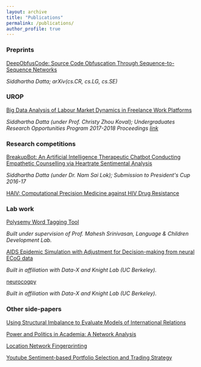 ```yaml
---
layout: archive
title: "Publications"
permalink: /publications/
author_profile: true
---
```


### Preprints

[DeepObfusCode: Source Code Obfuscation Through Sequence-to-Sequence Networks](https://arxiv.org/abs/1909.01837)

_Siddhartha Datta; arXiv(cs.CR, cs.LG, cs.SE)_


### UROP

[Big Data Analysis of Labour Market Dynamics in Freelance Work Platforms](https://drive.google.com/open?id=1nOAZuAtAsVhJHUXCp3Re_1LSnE9LOerZ)

_Siddhartha Datta (under Prof. Christy Zhou Koval); Undergraduates Research Opportunities Program 2017-2018 Proceedings [link](https://urop.ust.hk/files/UROP%20Proceedings%202017-18.pdf)_


### Research competitions

[BreakupBot: An Artificial Intelligence Therapeutic Chatbot Conducting Empathetic Counselling via Heartrate Sentimental Analysis](https://drive.google.com/open?id=142kTVrKNGH42splekvbfXGVtT9HhNQPq)

_Siddhartha Datta (under Dr. Nam Sai Lok); Submission to President's Cup 2016-17_

[HAIV: Computational Precision Medicine against HIV Drug Resistance](https://drive.google.com/open?id=1UwI3d3BeTJiHmEiT8r4QizsMBvl6ONaI)


### Lab work

[Polysemy Word Tagging Tool](https://github.com/dattasiddhartha/polysemous-word-tagging-tool)

_Built under supervision of Prof. Mahesh Srinivasan, Language & Children Development Lab._ 

[AIDS Epidemic Simulation with Adjustment for Decision-making from neural ECoG data](https://drive.google.com/open?id=17WZ1hRXWdA-ppuXmkyBdVcu26os3wALx)

_Built in affiliation with Data-X and Knight Lab (UC Berkeley)._

[neurocogpy](https://github.com/dattasiddhartha/neurocogpy)

_Built in affiliation with Data-X and Knight Lab (UC Berkeley)._

### Other side-papers

[Using Structural Imbalance to Evaluate Models of International Relations](https://drive.google.com/open?id=1lUfM2D4XycYqbIgJThU1Xjk0sdku4z3n)

[Power and Politics in Academia: A Network Analysis](https://drive.google.com/open?id=1QeZQ_kntH01j5cPpZE9vsg7nKkvfWzk5)

[Location Network Fingerprinting](https://drive.google.com/open?id=1aOQiZsVpe2V5yjKr-_aAqeqCny1E2izo)

[Youtube Sentiment-based Portfolio Selection and Trading Strategy](https://github.com/dattasiddhartha/QuantTrading_Decal)
